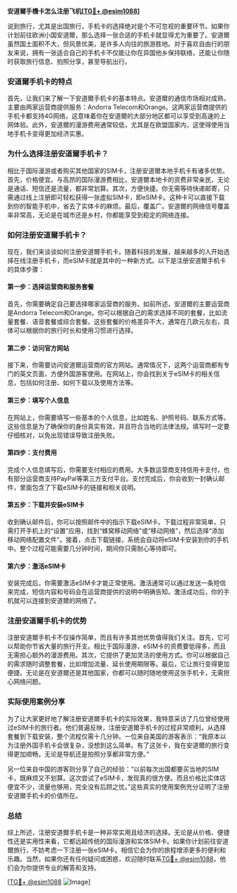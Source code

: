 **安道爾手機卡怎么注册飞机[[TG💪+ @esim1088](https://t.me/s/esim1088)]**

说到旅行，尤其是出国旅行，手机卡的选择绝对是个不可忽视的重要环节。如果你计划前往欧洲小国安道爾，那么选择一张合适的手机卡就显得尤为重要了。安道爾虽然国土面积不大，但风景优美，是许多人向往的旅游胜地。对于喜欢自由行的朋友来说，拥有一张适合自己的手机卡不仅能让你在异国他乡保持联络，还能让你随时获取旅行信息、拍照分享，甚至导航出行。

### 安道爾手机卡的特点

首先，让我们来了解一下安道爾手机卡的基本特点。安道爾的通信市场相对成熟，主要由两家运营商提供服务：Andorra Telecom和Orange。这两家运营商提供的手机卡都支持4G网络，这意味着你在安道爾的大部分地区都可以享受到高速的上网体验。此外，安道爾的漫游费用通常较低，尤其是在欧盟国家内，这使得使用当地手机卡变得更加经济实惠。

### 为什么选择注册安道爾手机卡？

相比于国际漫游或者购买其他国家的SIM卡，注册安道爾本地手机卡有诸多优势。首先，价格便宜。与高昂的国际漫游费相比，安道爾本地卡的资费非常亲民，无论是通话、短信还是流量，都非常划算。其次，方便快捷。你无需等待快递邮寄，只需通过线上注册即可轻松获得一张虚拟SIM卡，即eSIM卡。这种卡可以直接下载到你的智能手机中，省去了实体卡的麻烦。最后，覆盖广。安道爾的网络信号覆盖率非常高，无论是在城市还是乡村，你都能享受到稳定的网络连接。

### 如何注册安道爾手机卡？

现在，我们来谈谈如何注册安道爾手机卡。随着科技的发展，越来越多的人开始选择在线注册手机卡，而eSIM卡就是其中的一种新方式。以下是注册安道爾手机卡的具体步骤：

#### 第一步：选择运营商和服务套餐

首先，你需要确定自己要选择哪家运营商的服务。如前所述，安道爾的主要运营商是Andorra Telecom和Orange。你可以根据自己的需求选择不同的套餐，比如流量套餐、语音套餐或综合套餐。这些套餐的价格差异不大，通常在几欧元左右，具体可以根据你的旅行时长和使用习惯进行选择。

#### 第二步：访问官方网站

接下来，你需要访问安道爾运营商的官方网站。通常情况下，这两个运营商都有专门的英文页面，方便外国游客使用。在网站上，你会找到关于eSIM卡的相关信息，包括如何注册、如何下载以及使用方法等。

#### 第三步：填写个人信息

在网站上，你需要填写一些基本的个人信息，比如姓名、护照号码、联系方式等。这些信息是为了确保你的身份真实有效，并且符合当地的法律法规。填写时一定要仔细核对，以免出现错误导致注册失败。

#### 第四步：支付费用

完成个人信息填写后，你需要支付相应的费用。大多数运营商支持信用卡支付，也有部分运营商支持PayPal等第三方支付平台。支付完成后，你会收到一封确认邮件，里面包含了下载eSIM卡的链接和相关说明。

#### 第五步：下载并安装eSIM卡

收到确认邮件后，你可以按照邮件中的指示下载eSIM卡。下载过程非常简单，只需打开手机上的“设置”应用，找到“蜂窝移动网络”或“移动网络”，然后选择“添加移动网络配置文件”。接着，点击下载链接，系统会自动将eSIM卡安装到你的手机中。整个过程可能需要几分钟时间，期间你只需耐心等待即可。

#### 第六步：激活eSIM卡

安装完成后，你需要激活eSIM卡才能正常使用。激活通常可以通过发送一条短信来完成，短信内容和号码会在运营商提供的说明中明确告知。激活成功后，你的手机就可以连接到安道爾的网络了。

### 注册安道爾手机卡的优势

注册安道爾手机卡不仅操作简单，而且有许多其他优势值得我们关注。首先，它可以帮助你节省大量的旅行开支。相比于国际漫游，eSIM卡的资费要低得多，而且无需担心额外的漫游费用。其次，它提供了更加灵活的使用方式。你可以根据自己的需求随时调整套餐，比如增加流量、延长使用期限等。最后，它让旅行变得更加便捷。无论是在安道爾还是其他国家，你都可以随时随地使用这张手机卡，无需担心网络问题。

### 实际使用案例分享

为了让大家更好地了解注册安道爾手机卡的实际效果，我特意采访了几位曾经使用过eSIM卡的旅行者。他们普遍反映，注册安道爾手机卡的过程非常顺利，从选择套餐到下载安装，整个流程仅需十几分钟。一位来自美国的游客表示：“我原本以为注册外国手机卡会很复杂，没想到这么简单。有了这张卡，我在安道爾的旅行变得更加顺畅，无论是导航还是拍照分享都非常方便。”

另一位来自中国的游客则分享了自己的经验：“以前每次出国都要买当地的SIM卡，既麻烦又不划算。这次尝试了eSIM卡，发现真的很方便。而且价格比实体店便宜不少，流量也够用，完全没有后顾之忧。”这些真实的使用案例充分证明了注册安道爾手机卡的价值所在。

### 总结

综上所述，注册安道爾手机卡是一种非常实用且经济的选择。无论是从价格、便捷性还是实用性来看，它都远超传统的国际漫游和实体SIM卡。如果你计划前往安道爾旅行，不妨考虑一下注册一张eSIM卡。相信它会为你的旅程增添更多的便利和乐趣。当然，如果你还有任何疑问或困惑，欢迎随时联系[TG💪+ @esim1088](https://t.me/s/esim1088)，他们会为你提供专业的解答和支持。

[[TG💪+ @esim1088](https://t.me/s/esim1088) ![Image](https://i.postimg.cc/4NQfJmqS/Snipaste-2025-05-13-00-14-12.png)]